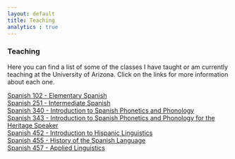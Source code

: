 ```yaml
---
layout: default
title: Teaching
analytics : true
---
```


### Teaching

Here you can find a list of some of the classes I have taught or am currently teaching at the University of Arizona. Click on the links for more information about each one.


[Spanish 102 - Elementary Spanish][102]  
[Spanish 251 - Intermediate Spanish][251]  
[Spanish 340 - Introduction to Spanish Phonetics and Phonology][340]  
[Spanish 343 - Introduction to Spanish Phonetics and Phonology for the Heritage Speaker][343]  
[Spanish 452 - Introduction to Hispanic Linguistics][452]  
[Spanish 455 - History of the Spanish Language][455]  
[Spanish 457 - Applied Linguistics][457]  

[102]: /classes/span102
[251]: /classes/span251
[340]: /classes/span340
[343]: /classes/span343
[452]: /classes/span452
[455]: /classes/span455
[457]: /classes/span457
